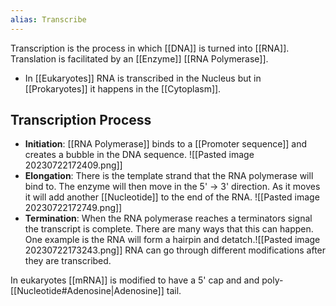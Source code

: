 ```yaml
---
alias: Transcribe
---
```

Transcription is the process in which [[DNA]] is turned into [[RNA]]. Translation is facilitated by an [[Enzyme]] [[RNA Polymerase]]. 
- In [[Eukaryotes]] RNA is transcribed in the Nucleus but in [[Prokaryotes]] it happens in the [[Cytoplasm]]. 
## Transcription Process
- **Initiation**: [[RNA Polymerase]] binds to a [[Promoter sequence]] and creates a bubble in the DNA sequence. ![[Pasted image 20230722172409.png]]
- **Elongation**: There is the template strand that the RNA polymerase will bind to. The enzyme will then move in the 5' -> 3' direction. As it moves it will add another [[Nucleotide]] to the end of the RNA. ![[Pasted image 20230722172749.png]]
- **Termination**: When the RNA polymerase reaches a terminators signal the transcript is complete. There are many ways that this can happen. One example is the RNA will form a hairpin and detatch.![[Pasted image 20230722173243.png]]
RNA can go through different modifications after they are transcribed.

In eukaryotes [[mRNA]] is modified to have a 5' cap and and poly-[[Nucleotide#Adenosine|Adenosine]] tail. 
